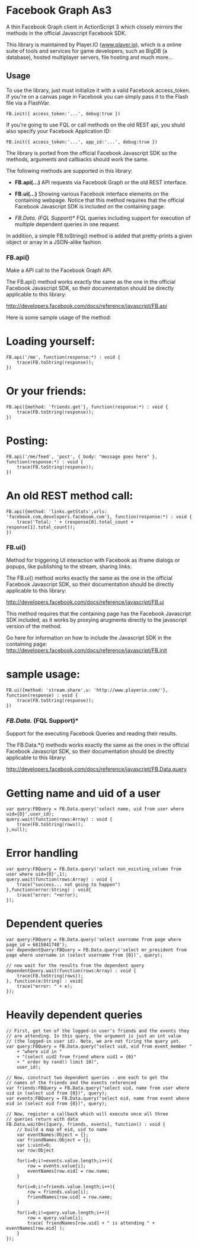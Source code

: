 Facebook Graph As3
==================
A thin Facebook Graph client in ActionScript 3 which closely 
mirrors the methods in the official Javascript Facebook SDK.

This library is maintained by Player.IO (www.player.io),
which is a online suite of tools and services for game 
developers, such as BigDB (a database), hosted multiplayer
servers, file hosting and much more... 

Usage
-----
To use the library, just must initialize it with a valid
Facebook access_token. If you're on a canvas page in 
Facebook you can simply pass it to the Flash file via
a FlashVar.

	FB.init({ access_token:'...', debug:true })
	
If you're going to use FQL or call methods on the old REST 
api, you shuld also specify your Facebook Application ID:

	FB.init({ access_token:'...', app_id:'...', debug:true })
	
The library is ported from the official Facebook Javascript
SDK so the methods, arguments and callbacks should work
the same.

The following methods are supported in this library:

- **FB.api(...)** 
  API requests via Facebook Graph or the old REST interface.
 
- **FB.ui(...)**
  Showing various Facebook interface elements on the containing
  webpage. Notice that this method requires that the official
  Facebook Javascript SDK is included on the containing page. 	
  
- **FB.Data.* (FQL Support)**
  FQL queries including support for execution of multiple
  dependent queries in one request.
  
In addition, a simple FB.toString() method is added that
pretty-prints a given object or array in a JSON-alike
fashion.
	
### FB.api()
Make a API call to the Facebook Graph API.

The FB.api() method works exactly the same as the one in the
official Facebook Javascript SDK, so their documentation should
be directly applicable to this library:

http://developers.facebook.com/docs/reference/javascript/FB.api

Here is some sample usage of the method:

# Loading yourself:

	FB.api('/me', function(response:*) : void {
		trace(FB.toString(response));
	})
	
# Or your friends:

	FB.api({method: 'friends.get'}, function(response:*) : void {
		trace(FB.toString(response));
	})

# Posting:

	FB.api('/me/feed', 'post', { body: "message goes here" }, function(response:*) : void {
		trace(FB.toString(response));
	})
	
# An old REST method call:

	FB.api({method: 'links.getStats',urls: 'facebook.com,developers.facebook.com'},	function(response:*) : void {
		trace('Total: ' + (response[0].total_count + response[1].total_count));
	})
	
### FB.ui()
Method for triggering UI interaction with Facebook as iframe dialogs 
or popups, like publishing to the stream, sharing links.

The FB.ui() method works exactly the same as the one in the
official Facebook Javascript SDK, so their documentation should
be directly applicable to this library:

http://developers.facebook.com/docs/reference/javascript/FB.ui

This method requires that the containing page has the Facebook 
Javascript SDK included, as it works by proxying arugments directly
to the javascript version of the method.

Go here for information on how to include the Javascript SDK 
in the containing page:
http://developers.facebook.com/docs/reference/javascript/FB.init

# sample usage:
  
	FB.ui({method: 'stream.share',u: 'http://www.playerio.com/'}, function(response) : void { 
		trace(FB.toString(response)); 
	})
	
### *FB.Data.* (FQL Support)*
Support for the executing Facebook Queries and reading their
results.

The FB.Data.*() methods works exactly the same as the ones in the
official Facebook Javascript SDK, so their documentation should
be directly applicable to this library:

http://developers.facebook.com/docs/reference/javascript/FB.Data.query

# Getting name and uid of a user

	var query:FBQuery = FB.Data.query('select name, uid from user where uid={0}',user_id);
	query.wait(function(rows:Array) : void {
		trace(FB.toString(rows)); 
	},null);
	
# Error handling

	var query:FBQuery = FB.Data.query('select non_existing_column from user where uid={0}',1);
	query.wait(function(rows:Array) : void {
		trace("success... not going to happen")		
	},function(error:String) : void{
		trace("error: "+error);
	});
	
# Dependent queries

	var query:FBQuery = FB.Data.query('select username from page where page_id = 6815841748');
	var dependentQuery:FBQuery = FB.Data.query('select mr_president from page where username in (select username from {0})', query);
	
	// now wait for the results from the dependent query
	dependentQuery.wait(function(rows:Array) : void {
		trace(FB.toString(rows));
	}, function(e:String) : void{
		trace("error: " + e);
	});
	
# Heavily dependent queries

	// First, get ten of the logged-in user's friends and the events they
	// are attending. In this query, the argument is just an int value
	// (the logged-in user id). Note, we are not firing the query yet.
	var query:FBQuery = FB.Data.query("select uid, eid from event_member "
		+ "where uid in "
		+ "(select uid2 from friend where uid1 = {0}"
		+ " order by rand() limit 10)",
		user_id);
	
	// Now, construct two dependent queries - one each to get the
	// names of the friends and the events referenced
	var friends:FBQuery = FB.Data.query("select uid, name from user where uid in (select uid from {0})", query);
	var events:FBQuery = FB.Data.query("select eid, name from event where eid in (select eid from {0})", query);
	
	// Now, register a callback which will execute once all three
	// queries return with data
	FB.Data.waitOn([query, friends, events], function() : void {
		// build a map of eid, uid to name
		var eventNames:Object = {};
		var friendNames:Object = {};
		var i:uint=0;
		var row:Object
		
		for(i=0;i!=events.value.length;i++){
			row = events.value[i];
			eventNames[row.eid] = row.name;
		}
		
		for(i=0;i!=friends.value.length;i++){
			row = friends.value[i];
			friendNames[row.uid] = row.name;
		}
		   
		for(i=0;i!=query.value.length;i++){
			row = query.value[i];
			trace( friendNames[row.uid] + " is attending " + eventNames[row.eid] );
		}
	});